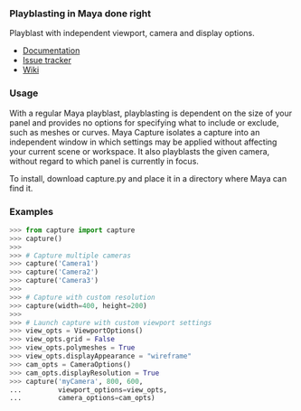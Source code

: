 ### Playblasting in Maya done right

Playblast with independent viewport, camera and display options.

- [Documentation][docs]
- [Issue tracker][issues]
- [Wiki][]

[issues]: https://github.com/mottosso/maya-capture/issues
[wiki]: https://github.com/mottosso/maya-capture/wiki
[docs]: http://maya-capture.readthedocs.org

### Usage

With a regular Maya playblast, playblasting is dependent on
the size of your panel and provides no options for specifying
what to include or exclude, such as meshes or curves. Maya
Capture isolates a capture into an independent window in which
settings may be applied without affecting your current scene or
workspace. It also playblasts the given camera, without regard
to which panel is currently in focus.

To install, download capture.py and place it in a directory where Maya can find it.

### Examples

```python
>>> from capture import capture
>>> capture()
>>> 
>>> # Capture multiple cameras
>>> capture('Camera1')
>>> capture('Camera2')
>>> capture('Camera3')
>>> 
>>> # Capture with custom resolution
>>> capture(width=400, height=200)
>>> 
>>> # Launch capture with custom viewport settings
>>> view_opts = ViewportOptions()
>>> view_opts.grid = False
>>> view_opts.polymeshes = True
>>> view_opts.displayAppearance = "wireframe"
>>> cam_opts = CameraOptions()
>>> cam_opts.displayResolution = True
>>> capture('myCamera', 800, 600,
...         viewport_options=view_opts,
...         camera_options=cam_opts)
```
